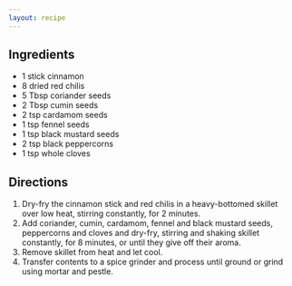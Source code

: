 ```yaml
---
layout: recipe
---
```


## Ingredients

- 1 stick cinnamon
- 8 dried red chilis
- 5 Tbsp coriander seeds
- 2 Tbsp cumin seeds
- 2 tsp cardamom seeds
- 1 tsp fennel seeds
- 1 tsp black mustard seeds
- 2 tsp black peppercorns
- 1 tsp whole cloves

## Directions

1. Dry-fry the cinnamon stick and red chilis in a heavy-bottomed skillet over low heat, stirring constantly, for 2 minutes.
2. Add coriander, cumin, cardamom, fennel and black mustard seeds, peppercorns and cloves and dry-fry, stirring and shaking skillet constantly, for 8 minutes, or until they give off their aroma.
3. Remove skillet from heat and let cool.
4. Transfer contents to a spice grinder and process until ground or grind using mortar and pestle.
